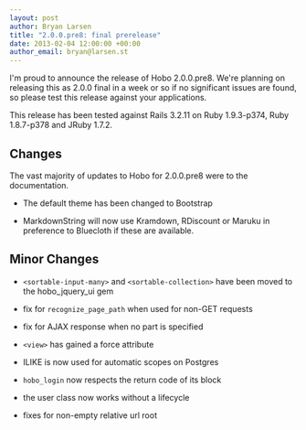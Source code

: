 ```yaml
--- 
layout: post
author: Bryan Larsen
title: "2.0.0.pre8: final prerelease"
date: 2013-02-04 12:00:00 +00:00
author_email: bryan@larsen.st
---
```

I'm proud to announce the release of Hobo 2.0.0.pre8.  We're planning on releasing this as 2.0.0 final in a week or so if no significant issues are found, so please test this release against your applications.

This release has been tested against Rails 3.2.11 on Ruby 1.9.3-p374, Ruby 1.8.7-p378 and JRuby 1.7.2.

## Changes

The vast majority of updates to Hobo for 2.0.0.pre8 were to the documentation.

- The default theme has been changed to Bootstrap

- MarkdownString will now use Kramdown, RDiscount or Maruku in preference to Bluecloth if these are available.

## Minor Changes

- `<sortable-input-many>` and `<sortable-collection>` have been moved to the hobo_jquery_ui gem

- fix for `recognize_page_path` when used for non-GET requests

- fix for AJAX response when no part is specified

- `<view>` has gained a force attribute

- ILIKE is now used for automatic scopes on Postgres

- `hobo_login` now respects the return code of its block

- the user class now works without a lifecycle

- fixes for non-empty relative url root
